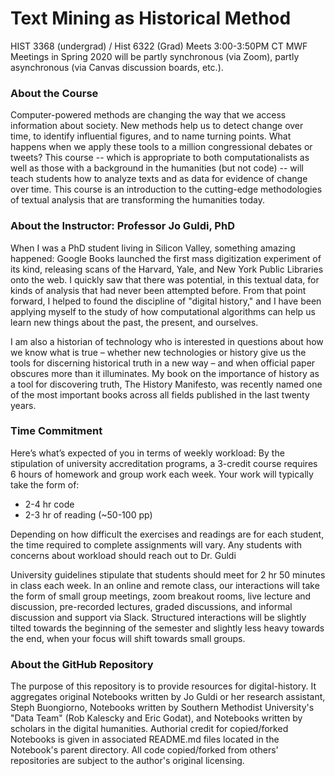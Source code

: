 # Text Mining as Historical Method
HIST 3368 (undergrad) / Hist 6322 (Grad)
Meets 3:00-3:50PM CT MWF                                            
Meetings in Spring 2020 will be partly synchronous (via Zoom), partly asynchronous (via Canvas discussion boards, etc.). 

### About the Course
Computer-powered methods are changing the way that we access information about society. New methods help us to detect change over time, to identify influential figures, and to name turning points. What happens when we apply these tools to a million congressional debates or tweets? This course -- which is appropriate to both computationalists as well as those with a background in the humanities (but not code) -- will teach students how to analyze texts and as data for evidence of change over time. This course is an introduction to the cutting-edge methodologies of textual analysis that are transforming the humanities today.

### About the Instructor: Professor Jo Guldi, PhD
When I was a PhD student living in Silicon Valley, something amazing happened: Google Books launched the first mass digitization experiment of its kind, releasing scans of the Harvard, Yale, and New York Public Libraries onto the web. I quickly saw that there was potential, in this textual data, for kinds of analysis that had never been attempted before. From that point forward, I helped to found the discipline of "digital history," and I have been applying myself to the study of how computational algorithms can help us learn new things about the past, the present, and ourselves.

I am also a historian of technology who is interested in questions about how we know what is true – whether new technologies or history give us the tools for discerning historical truth in a new way – and when official paper obscures more than it illuminates. My book on the importance of history as a tool for discovering truth, The History Manifesto, was recently named one of the most important books across all fields published in the last twenty years. 

### Time Commitment 
Here’s what’s expected of you in terms of weekly workload: By the stipulation of university accreditation programs, a 3-credit course requires 6 hours of homework and group work each week. Your work will typically take the form of: 
- 2-4 hr code
- 2-3 hr of reading (~50-100 pp)

Depending on how difficult the exercises and readings are for each student, the time required to complete assignments will vary. Any students with concerns about workload should reach out to Dr. Guldi

University guidelines stipulate that students should meet for 2 hr 50 minutes in class each week. In an online and remote class, our interactions will take the form of small group meetings, zoom breakout rooms, live lecture and discussion, pre-recorded lectures, graded discussions, and informal discussion and support via Slack. Structured interactions will be slightly tilted towards the beginning of the semester and slightly less heavy towards the end, when your focus will shift towards small groups.

### About the GitHub Repository
The purpose of this repository is to provide resources for digital-history. It aggregates original Notebooks written by Jo Guldi or her research assistant, Steph Buongiorno, Notebooks written by Southern Methodist University's "Data Team" (Rob Kalescky and Eric Godat), and Notebooks written by scholars in the digital humanities. Authorial credit for copied/forked Notebooks is given in associated README.md files located in the Notebook's parent directory. All code copied/forked from others' repositories are subject to the author's original licensing.
